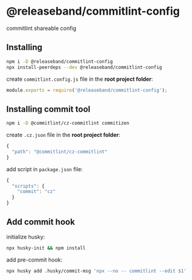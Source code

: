 # @releaseband/commitlint-config

commitlint shareable config

## Installing

```bash
npm i -D @releaseband/commitlint-config
npx install-peerdeps --dev @releaseband/commitlint-config
```

create `commitlint.config.js` file in the **root project folder**:

```js
module.exports = require('@releaseband/commitlint-config');
```

## Installing commit tool

```bash
npm i -D @commitlint/cz-commitlint commitizen
```

create `.cz.json` file in the **root project folder**:

```js
{
  "path": "@commitlint/cz-commitlint"
}
```

add script in `package.json` file:

```js
{
  "scripts": {
    "commit": "cz"
  }
}
```

## Add commit hook

initialize husky:

```bash
npx husky-init && npm install
```

add pre-commit hook:

```bash
npx husky add .husky/commit-msg 'npx --no -- commitlint --edit $1'
```
